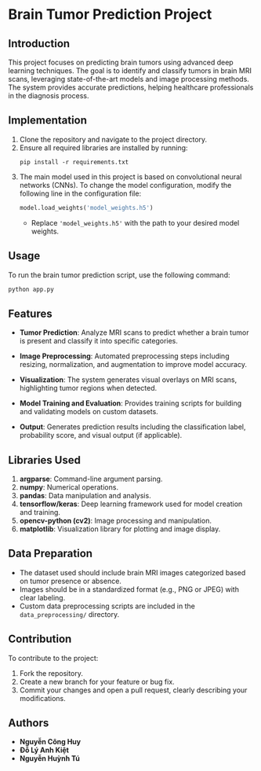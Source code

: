 
# Brain Tumor Prediction Project

## Introduction
This project focuses on predicting brain tumors using advanced deep learning techniques. The goal is to identify and classify tumors in brain MRI scans, leveraging state-of-the-art models and image processing methods. The system provides accurate predictions, helping healthcare professionals in the diagnosis process.

## Implementation
1. Clone the repository and navigate to the project directory.
2. Ensure all required libraries are installed by running:
   ```
   pip install -r requirements.txt
   ```
3. The main model used in this project is based on convolutional neural networks (CNNs). To change the model configuration, modify the following line in the configuration file:
   ```python
   model.load_weights('model_weights.h5')
   ```
   - Replace `'model_weights.h5'` with the path to your desired model weights.

## Usage
To run the brain tumor prediction script, use the following command:
```bash
python app.py 
```

## Features

- **Tumor Prediction**: Analyze MRI scans to predict whether a brain tumor is present and classify it into specific categories.
  
- **Image Preprocessing**: Automated preprocessing steps including resizing, normalization, and augmentation to improve model accuracy.
  
- **Visualization**: The system generates visual overlays on MRI scans, highlighting tumor regions when detected.

- **Model Training and Evaluation**: Provides training scripts for building and validating models on custom datasets.

- **Output**: Generates prediction results including the classification label, probability score, and visual output (if applicable).

## Libraries Used
1. **argparse**: Command-line argument parsing.
2. **numpy**: Numerical operations.
3. **pandas**: Data manipulation and analysis.
4. **tensorflow/keras**: Deep learning framework used for model creation and training.
5. **opencv-python (cv2)**: Image processing and manipulation.
6. **matplotlib**: Visualization library for plotting and image display.

## Data Preparation
- The dataset used should include brain MRI images categorized based on tumor presence or absence.
- Images should be in a standardized format (e.g., PNG or JPEG) with clear labeling.
- Custom data preprocessing scripts are included in the `data_preprocessing/` directory.

## Contribution
To contribute to the project:
1. Fork the repository.
2. Create a new branch for your feature or bug fix.
3. Commit your changes and open a pull request, clearly describing your modifications.

## Authors
- **Nguyễn Công Huy**
- **Đỗ Lý Anh Kiệt**
- **Nguyễn Huỳnh Tú**
